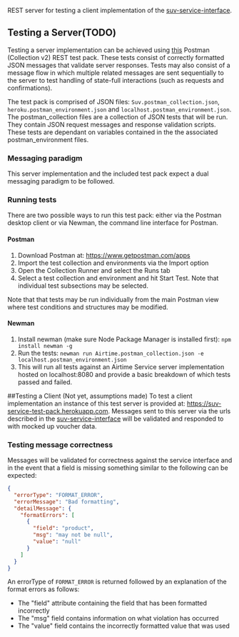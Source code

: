 REST server for testing a client implementation of the [suv-service-interface](https://github.com/electrumpayments/suv-service-interface).

## Testing a Server(TODO)
Testing a server implementation can be achieved using [this](https://github.com/electrumpayments/suv-service-test-pack/tree/master/test/postman) Postman (Collection v2) REST test pack.
These tests consist of correctly formatted JSON messages that validate server responses. Tests may also consist of a message flow in which multiple related messages are sent sequentially to the server to test handling of state-full interactions (such as requests and confirmations).  

The test pack is comprised of JSON files: `Suv.postman_collection.json`, `heroku.postman_environment.json` and `localhost.postman_environment.json`.
The postman_collection files are a collection of JSON tests that will be run. They contain JSON request messages and response validation scripts. These tests are dependant on variables contained in the the associated postman_environment files.

### Messaging paradigm
This server implementation and the included test pack expect a dual messaging paradigm to be followed.

### Running tests

There are two possible ways to run this test pack: either via the Postman desktop client or via Newman, the command line interface for Postman.

#### Postman
1. Download Postman at: https://www.getpostman.com/apps
2. Import the test collection and environments via the Import option
3. Open the Collection Runner and select the Runs tab
4. Select a test collection and environment and hit Start Test. Note that individual test subsections may be selected.

Note that that tests may be run individually from the main Postman view where test conditions and structures may be modified.

#### Newman
1. Install newman (make sure Node Package Manager is installed first):
	`npm install newman -g`
2. Run the tests:
	`newman run Airtime.postman_collection.json -e localhost.postman_environment.json`
3. This will run all tests against an Airtime Service server implementation hosted on localhost:8080 and provide a basic breakdown of which tests passed and failed.

##Testing a Client (Not yet, assumptions made)
To test a client implementation an instance of this test server is provided at: https://suv-service-test-pack.herokuapp.com. 
Messages sent to this server via the urls described in the [suv-service-interface](https://github.com/electrumpayments/suv-service-interface) will be
validated and responded to with mocked up voucher data.

### Testing message correctness
Messages will be validated for correctness against the service interface and in the event that a field is missing something similar to the following can be expected:

```json
{
  "errorType": "FORMAT_ERROR",
  "errorMessage": "Bad formatting",
  "detailMessage": {
    "formatErrors": [
      {
        "field": "product",
        "msg": "may not be null",
        "value": "null"
      }
    ]
  }
}
```

An errorType of `FORMAT_ERROR` is returned followed by an explanation of the format errors as follows:

* The "field"  attribute containing the field that has been formatted incorrectly
* The "msg" field contains information on what violation has occurred
* The "value" field contains the incorrectly formatted value that was used
